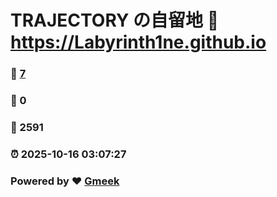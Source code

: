 # TRAJECTORY の自留地 :link: https://Labyrinth1ne.github.io 
### :page_facing_up: [7](https://Labyrinth1ne.github.io/tag.html) 
### :speech_balloon: 0 
### :hibiscus: 2591 
### :alarm_clock: 2025-10-16 03:07:27 
### Powered by :heart: [Gmeek](https://github.com/Meekdai/Gmeek)
